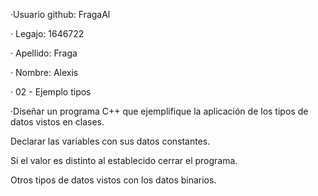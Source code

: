·Usuario github: FragaAl

· Legajo: 1646722

· Apellido: Fraga

· Nombre: Alexis

· 02 - Ejemplo tipos


·Diseñar un programa C++ que ejemplifique la aplicación de los tipos de datos
vistos en clases.



Declarar las variables con sus datos constantes.

Si el valor es distinto al establecido cerrar el programa.





Otros tipos de datos vistos con los datos binarios.
